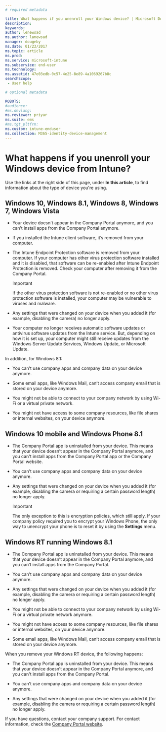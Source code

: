 ```yaml
---
# required metadata

title: What happens if you unenroll your Windows device? | Microsoft Docs
description:
keywords:
author: lenewsad
ms.author: lanewsad
manager: dougeby
ms.date: 01/23/2017
ms.topic: article
ms.prod:
ms.service: microsoft-intune
ms.subservice: end-user
ms.technology:
ms.assetid: 47e03edb-0c57-4e25-8e89-4a1069267b8c
searchScope:
 - User help

# optional metadata

ROBOTS:  
#audience:
#ms.devlang:
ms.reviewer: priyar
ms.suite: ems
#ms.tgt_pltfrm:
ms.custom: intune-enduser
ms.collection: M365-identity-device-management
---
```



# What happens if you unenroll your Windows device from Intune?

Use the links at the right side of this page, under **In this article**, to find information about the type of device you're using.


## Windows 10, Windows 8.1, Windows 8, Windows 7, Windows Vista

- Your device doesn't appear in the Company Portal anymore, and you can’t install apps from the Company Portal anymore.

- If you installed the Intune client software, it’s removed from your computer.

- The Intune Endpoint Protection software is removed from your computer. If your computer has other virus protection software installed and it is disabled, that software can be re-enabled after Intune Endpoint Protection is removed. Check your computer after removing it from the Company Portal.

    > [!IMPORTANT]
    > If the other virus protection software is not re-enabled or no other virus protection software is installed, your computer may be vulnerable to viruses and malware.

- Any settings that were changed on your device when you added it (for example, disabling the camera) no longer apply.

- Your computer no longer receives automatic software updates or antivirus software updates from the Intune service. But, depending on how it is set up, your computer might still receive updates from the Windows Server Update Services, Windows Update, or Microsoft Update.

In addition, for Windows 8.1:

- You can’t use company apps and company data on your device anymore.

- Some email apps, like Windows Mail, can’t access company email that is stored on your device anymore.

- You might not be able to connect to your company network by using Wi-Fi or a virtual private network.

- You might not have access to some company resources, like file shares or internal websites, on your device anymore.

## Windows 10 mobile and Windows Phone 8.1

- The Company Portal app is uninstalled from your device. This means that your device doesn’t appear in the Company Portal anymore, and you can't install apps from the Company Portal app or the Company Portal website.

- You can’t use company apps and company data on your device anymore.

- Any settings that were changed on your device when you added it (for example, disabling the camera or requiring a certain password length) no longer apply.

    > [!IMPORTANT]
    > The only exception to this is encryption policies, which still apply. If your company policy required you to encrypt your Windows Phone, the only way to unencrypt your phone is to reset it by using the **Settings** menu.

## Windows RT running Windows 8.1

- The Company Portal app is uninstalled from your device. This means that your device doesn’t appear in the Company Portal anymore, and you can’t install apps from the Company Portal.

- You can’t use company apps and company data on your device anymore.

- Any settings that were changed on your device when you added it (for example, disabling the camera or requiring a certain password length) no longer apply.

- You might not be able to connect to your company network by using Wi-Fi or a virtual private network anymore.

- You might not have access to some company resources, like file shares or internal websites, on your device anymore.

- Some email apps, like Windows Mail, can’t access company email that is stored on your device anymore.

When you remove your Windows RT device, the following happens:

- The Company Portal app is uninstalled from your device. This means that your device doesn’t appear in the Company Portal anymore, and you can't install apps from the Company Portal.

- You can’t use company apps and company data on your device anymore.

- Any settings that were changed on your device when you added it (for example, disabling the camera or requiring a certain password length) no longer apply.

If you have questions, contact your company support. For contact information, check the [Company Portal website](https://go.microsoft.com/fwlink/?linkid=2010980).
